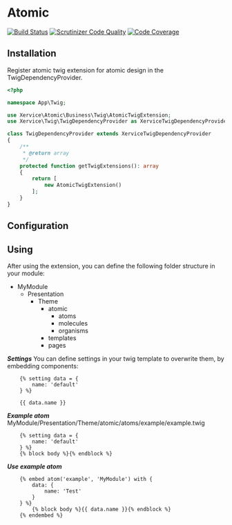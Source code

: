 Atomic
=====================

[![Build Status](https://travis-ci.org/xervice/atomic.svg?branch=master)](https://travis-ci.org/xervice/atomic)
[![Scrutinizer Code Quality](https://scrutinizer-ci.com/g/xervice/atomic/badges/quality-score.png?b=master)](https://scrutinizer-ci.com/g/xervice/atomic/?branch=master)
[![Code Coverage](https://scrutinizer-ci.com/g/xervice/atomic/badges/coverage.png?b=master)](https://scrutinizer-ci.com/g/xervice/atomic/?branch=master)


Installation
-----------------
Register atomic twig extension for atomic design in the TwigDependencyProvider.

```php
<?php

namespace App\Twig;

use Xervice\Atomic\Business\Twig\AtomicTwigExtension;
use Xervice\Twig\TwigDependencyProvider as XerviceTwigDependencyProvider;

class TwigDependencyProvider extends XerviceTwigDependencyProvider
{
    /**
     * @return array
     */
    protected function getTwigExtensions(): array
    {
        return [
            new AtomicTwigExtension()
        ];
    }
}
```

Configuration
-----------------


Using
-----------------
After using the extension, you can define the following folder structure in your module:
* MyModule
    * Presentation
        * Theme
            * atomic
                * atoms
                * molecules
                * organisms
            * templates
            * pages

***Settings***
You can define settings in your twig template to overwrite them, by embedding components:
```
    {% setting data = {
        name: 'default'
    } %}

    {{ data.name }}
```


***Example atom***
MyModule/Presentation/Theme/atomic/atoms/example/example.twig
```
    {% setting data = {
        name: 'default'
    } %}
    {% block body %}{% endblock %}
```

***Use example atom***
```
    {% embed atom('example', 'MyModule') with {
        data: {
            name: 'Test'
        }
    } %}
        {% block body %}{{ data.name }}{% endblock %}
    {% endembed %}
```